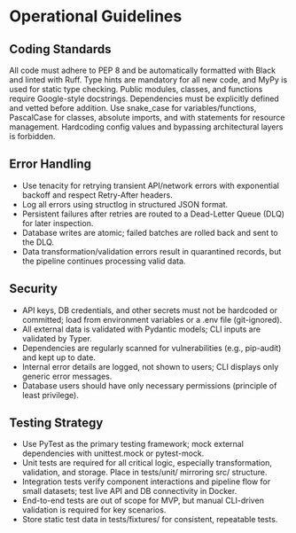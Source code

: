 # Operational Guidelines

## Coding Standards

All code must adhere to PEP 8 and be automatically formatted with Black and linted with Ruff. Type hints are mandatory for all new code, and MyPy is used for static type checking. Public modules, classes, and functions require Google-style docstrings. Dependencies must be explicitly defined and vetted before addition. Use snake_case for variables/functions, PascalCase for classes, absolute imports, and with statements for resource management. Hardcoding config values and bypassing architectural layers is forbidden.

## Error Handling

- Use tenacity for retrying transient API/network errors with exponential backoff and respect Retry-After headers.
- Log all errors using structlog in structured JSON format.
- Persistent failures after retries are routed to a Dead-Letter Queue (DLQ) for later inspection.
- Database writes are atomic; failed batches are rolled back and sent to the DLQ.
- Data transformation/validation errors result in quarantined records, but the pipeline continues processing valid data.

## Security

- API keys, DB credentials, and other secrets must not be hardcoded or committed; load from environment variables or a .env file (git-ignored).
- All external data is validated with Pydantic models; CLI inputs are validated by Typer.
- Dependencies are regularly scanned for vulnerabilities (e.g., pip-audit) and kept up to date.
- Internal error details are logged, not shown to users; CLI displays only generic error messages.
- Database users should have only necessary permissions (principle of least privilege).

## Testing Strategy

- Use PyTest as the primary testing framework; mock external dependencies with unittest.mock or pytest-mock.
- Unit tests are required for all critical logic, especially transformation, validation, and storage. Place in tests/unit/ mirroring src/ structure.
- Integration tests verify component interactions and pipeline flow for small datasets; test live API and DB connectivity in Docker.
- End-to-end tests are out of scope for MVP, but manual CLI-driven validation is required for key scenarios.
- Store static test data in tests/fixtures/ for consistent, repeatable tests. 